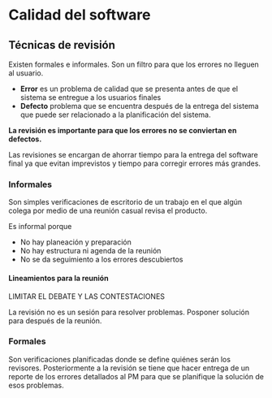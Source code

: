# Calidad del software
## Técnicas de revisión
Existen formales e informales. Son un filtro para que los errores no lleguen al usuario.
- **Error** es un problema de calidad que se presenta antes de que el sistema se entregue a los usuarios finales
- **Defecto** problema que se encuentra después de la entrega del sistema que puede ser relacionado a la planificación del sistema.

**La revisión es importante para que los errores no se conviertan en defectos.**

Las revisiones se encargan de ahorrar tiempo para la entrega del software final ya que evitan imprevistos y tiempo para corregir errores más grandes.
### Informales
Son simples verificaciones de escritorio de un trabajo en el que algún colega por medio de una reunión casual revisa el producto.

Es informal porque
- No hay planeación y preparación
- No hay estructura ni agenda de la reunión
- No se da seguimiento a los errores descubiertos

#### Lineamientos para la reunión
LIMITAR EL DEBATE Y LAS CONTESTACIONES

La revisión no es un sesión para resolver problemas. Posponer solución para después de la reunión.

### Formales
Son verificaciones planificadas donde se define quiénes serán los revisores. Posteriormente a la revisión se tiene que hacer entrega de un reporte de los errores detallados al PM para que se planifique la solución de esos problemas.

